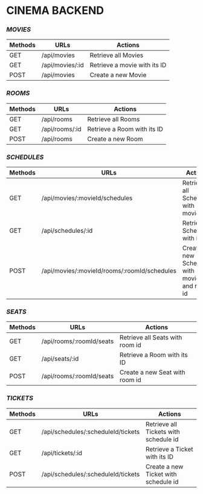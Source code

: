 # CINEMA BACKEND

### *MOVIES*

| Methods | URLs            | Actions                      |
|---------|-----------------|------------------------------|
| GET     | /api/movies     | Retrieve all Movies          |
| GET     | /api/movies/:id | Retrieve a movie with its ID |
| POST    | /api/movies     | Create a new Movie           |

### *ROOMS*

| Methods | URLs           | Actions                     |
|---------|----------------|-----------------------------|
| GET     | /api/rooms     | Retrieve all Rooms          |
| GET     | /api/rooms/:id | Retrieve a Room with its ID |
| POST    | /api/rooms     | Create a new Room           |

### *SCHEDULES*

| Methods | URLs                                         | Actions                                         |
|---------|----------------------------------------------|-------------------------------------------------|
| GET     | /api/movies/:movieId/schedules               | Retrieve all Schedules with movie id            |
| GET     | /api/schedules/:id                           | Retrieve a Schedule with its ID                 |
| POST    | /api/movies/:movieId/rooms/:roomId/schedules | Create a new Schedule with movie id and room id |

### *SEATS*

| Methods | URLs                     | Actions                         |
|---------|--------------------------|---------------------------------|
| GET     | /api/rooms/:roomId/seats | Retrieve all Seats with room id |
| GET     | /api/seats/:id           | Retrieve a Room with its ID     |
| POST    | /api/rooms/:roomId/seats | Create a new Seat with room id  |

### *TICKETS*

| Methods | URLs                               | Actions                               |
|---------|------------------------------------|---------------------------------------|
| GET     | /api/schedules/:scheduleId/tickets | Retrieve all Tickets with schedule id |
| GET     | /api/tickets/:id                   | Retrieve a Ticket with its ID         |
| POST    | /api/schedules/:scheduleId/tickets | Create a new Ticket with schedule id  |